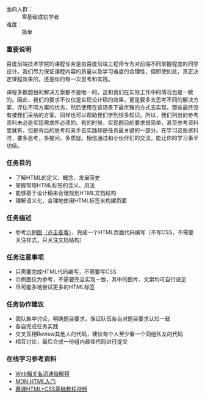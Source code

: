 <div><dl>
	<dt>面向人群：</dt>
	<dd>零基础或初学者</dd>
	<dt>难度：</dt>
	<dd>简单</dd>
</dl>

<h3>重要说明</h3>
<p>百度前端技术学院的课程任务是由百度前端工程师专为对前端不同掌握程度的同学设计。我们尽力保证课程内容的质量以及学习难度的合理性，但即使如此，真正决定课程效果的，还是你的每一次思考和实践。</p>
<p>课程多数题目的解决方案都不是唯一的，这和我们在实际工作中的情况也是一致的。因此，我们的要求不仅仅是实现设计稿的效果，更是要多去思考不同的解决方案，评估不同方案的优劣，然后使用在该场景下最优雅的方式去实现。那些最终没有被我们采纳的方案，同样也可以帮助我们学到很多知识。所以，我们列出的参考资料未必是实现需求所必须的。有的时候，实现题目的要求很简单，甚至参考资料里就有，但是背后的思考和亲手去实践却是任务最关键的一部分。在学习这些资料时，要多思考，多提问，多质疑。相信通过和小伙伴们的交流，能让你的学习事半功倍。</p>

<h3>任务目的</h3>
<ul>
	<li>了解HTML的定义、概念、发展简史</li>
	<li>掌握常用HTML标签的含义、用法</li>
	<li>能够基于设计稿来合理规划HTML文档结构</li>
	<li>理解语义化，合理地使用HTML标签来构建页面</li>
</ul>

<h3>任务描述</h3>
<ul>
	<li>参考<a target="_blank" href="http://7xrp04.com1.z0.glb.clouddn.com/task_1_1_1.jpg">示例图（点击查看）</a>，完成一个HTML页面代码编写（不写CSS，不需要关注样式，只关注文档结构）</li>
</ul>

<h3>任务注意事项</h3>
<ul>
	<li>只需要完成HTML代码编写，不需要写CSS</li>
	<li>示例图仅为参考，不需要完全实现一致，其中的图片、文案均可自行设定</li>
	<li>尽可能多地尝试更多的HTML标签</li>
</ul>

<h3>任务协作建议</h3>
<ul>
	<li>团队集中讨论，明确题目要求，保证队伍各自对题目要求认知一致</li>
	<li>各自完成任务实践</li>
	<li>交叉互相Review其他人的代码，建议每个人至少看一个同组队友的代码</li>
	<li>相互讨论，最后合成一份组内最佳代码进行提交</li>
</ul>

<h3>在线学习参考资料</h3>
<ul>
	<li><a target="_blank" href="https://www.zhihu.com/question/22689579">Web相关名词通俗解释</a></li>
	<li><a target="_blank" href="https://developer.mozilla.org/zh-CN/docs/Web/Guide/HTML/Introduction">MDN HTML入门</a></li>
	<li><a target="_blank" href="http://www.imooc.com/learn/9">慕课HTML+CSS基础教程视频</a></li>
</ul></div>
